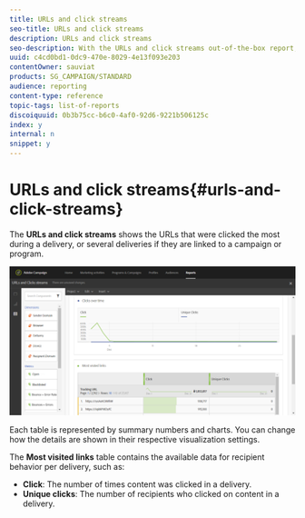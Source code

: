 ```yaml
---
title: URLs and click streams
seo-title: URLs and click streams
description: URLs and click streams
seo-description: With the URLs and click streams out-of-the-box report, learn about the success of the URLs in your deliveries.
uuid: c4cd0bd1-0dc9-470e-8029-4e13f093e203
contentOwner: sauviat
products: SG_CAMPAIGN/STANDARD
audience: reporting
content-type: reference
topic-tags: list-of-reports
discoiquuid: 0b3b75cc-b6c0-4af0-92d6-9221b506125c
index: y
internal: n
snippet: y
---
```


# URLs and click streams{#urls-and-click-streams}

The **URLs and click streams** shows the URLs that were clicked the most during a delivery, or several deliveries if they are linked to a campaign or program.

![](assets/delivery_reports_8.png)

Each table is represented by summary numbers and charts. You can change how the details are shown in their respective visualization settings.

The **Most visited links** table contains the available data for recipient behavior per delivery, such as:

* **Click**: The number of times content was clicked in a delivery.
* **Unique clicks**: The number of recipients who clicked on content in a delivery.

